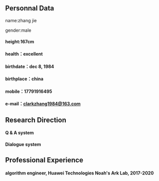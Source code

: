 
## Personnal Data

   name:zhang jie
   
   gender:male
   
####   height:167cm
   
####   health：excellent
   
####   birthdate：dec 8, 1984
   
####   birthplace：china
   
####   mobile：17791916495
   
####   e-mail：clarkzhang1984@163.com

## Research Direction

####  Q & A system 
   
####  Dialogue system
   

## Professional Experience

####   algorithm engineer, Huawei Technologies Noah's Ark Lab, 2017-2020



